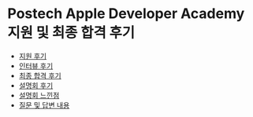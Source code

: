 # Postech Apple Developer Academy 지원 및 최종 합격 후기

* [지원 후기]()
* [인터뷰 후기]()
* [최종 합격 후기]()
* [설명회 후기]()
* [설명회 느낀점]()
* [질문 및 답변 내용]()
